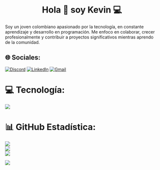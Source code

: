 <h1 align="center">Hola 👋 soy Kevin 💻</h1>
Soy un joven colombiano apasionado por la tecnología, en constante aprendizaje y desarrollo en programación. Me enfoco en colaborar, crecer profesionalmente y contribuir a proyectos significativos mientras aprendo de la comunidad.


## 🌐 Sociales:
[![Discord](https://img.shields.io/badge/Discord-7289DA?style=for-the-badge&logo=discord&logoColor=white)](https://discordapp.com/users/385181387491246080)  [![LinkedIn](https://img.shields.io/badge/LinkedIn-0077B5?style=for-the-badge&logo=linkedin&logoColor=white)](https://www.linkedin.com/in/kevin-villegas-666bb61ab/) [![Gmail](https://img.shields.io/badge/Gmail-D14836?style=for-the-badge&logo=gmail&logoColor=white)](mailto:kevinvilleperez@gmail.com)

# 💻 Tecnología:
<p align="left">
  <a href="https://skillicons.dev">
    <img src="https://skillicons.dev/icons?i=angular,cs,astro,php,bootstrap,docker,dotnet,css,html,js,express,mysql,postgres,mongodb,netlify,nestjs,git,github,postman,vscode,visualstudio,react,prisma,vite,&perline=12" />
  </a>
</p>

# 📊 GitHub Estadística:
![](https://github-contributor-stats.vercel.app/api?username=kevin-villegas13&limit=5&theme=dark&combine_all_yearly_contributions=true) <br/>
![](https://github-readme-stats.vercel.app/api/top-langs/?username=kevin-villegas13&theme=dark&hide_border=false&include_all_commits=false&count_private=false&layout=compact)<br/>
![](https://github-contributor-stats.vercel.app/api?username=kevin-villegas13&limit=5&theme=dark&combine_all_yearly_contributions=true)

[![](https://visitcount.itsvg.in/api?id=kevin-villegas13&icon=0&color=0)](https://visitcount.itsvg.in)
<!-- Proudly created with GPRM ( https://gprm.itsvg.in ) -->
